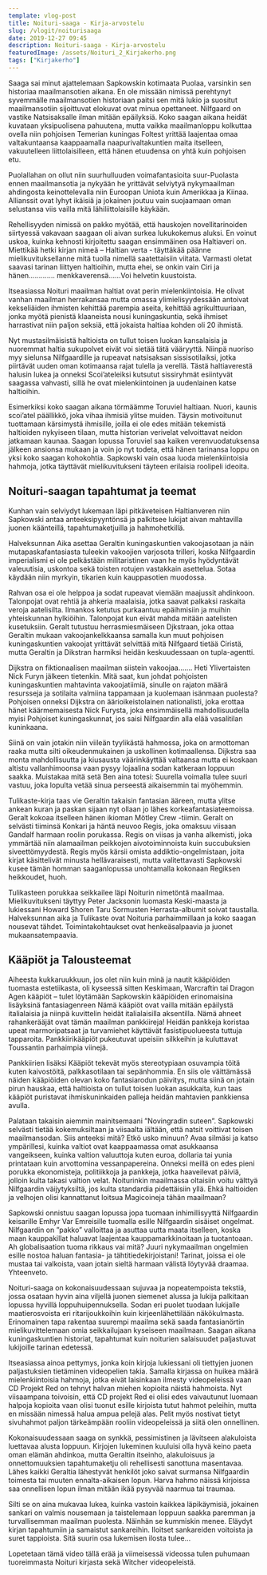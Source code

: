 ```yaml
---
template: vlog-post
title: Noituri-saaga - Kirja-arvostelu
slug: /vlogit/noiturisaaga
date: 2019-12-27 09:45
description: Noituri-saaga - Kirja-arvostelu
featuredImage: /assets/Noituri_2_Kirjakerho.png
tags: ["Kirjakerho"]
---
```

Saaga sai minut ajattelemaan Sapkowskin kotimaata Puolaa, varsinkin sen historiaa maailmansotien aikana.  En ole missään nimissä perehtynyt syvemmälle maailmansotien historiaan paitsi sen mitä lukio ja suositut maailmansotiin sijoittuvat elokuvat ovat minua opettaneet. 
Nilfgaard on vastike Natsisaksalle ilman mitään epäilyksiä. Koko saagan aikana heidät kuvataan yksipuolisena pahuutena, mutta vaikka maailmanloppu kolkuttaa ovella niin pohjoisen Temerian kuningas Foltest yrittää laajentaa omaa valtakuntaansa kaappaamalla naapurivaltakuntien maita itselleen, vakuutelleen liittolaisilleen, että hänen etuudensa on yhtä kuin pohjoisen etu. 

Puolallahan on ollut niin suurhulluuden voimafantasioita suur-Puolasta ennen maailmansotia ja nykyään he yrittävät selviytyä nykymaailman ahdingosta keinottelevalla niin Euroopan Uniota kuin Amerikkaa ja Kiinaa. Allianssit ovat lyhyt ikäisiä ja jokainen joutuu vain suojaamaan oman selustansa viis vailla mitä lähiliittolaisille käykään.

Rehellisyyden nimissä on pakko myötää, että hauskojen novellitarinoiden siirtyessä vakavaan saagaan oli aivan surkea lukukokemus aluksi. En voinut uskoa, kuinka kehnosti kirjoitettu saagan ensimmäinen osa Haltiaveri on. Miettikää hetki kirjan nimeä – Haltian verta - täyttäkää päänne mielikuvituksellanne mitä tuolla nimellä saatettaisiin viitata. Varmasti oletat saavasi tarinan liittyen haltioihin, mutta ehei, se onkin vain Ciri ja hänen…………. menkkaverensä……Voi helvetin kuustoista. 

Itseasiassa Noituri maailman haltiat ovat perin mielenkiintoisia. He olivat vanhan maailman herrakansaa mutta omassa ylimielisyydessään antoivat kekseliäiden ihmisten kehittää parempia aseita, kehittää agrikulttuuriaan, jonka myötä pienistä klaaneista nousi kuningaskuntia, sekä ihmiset harrastivat niin paljon seksiä, että jokaista haltiaa kohden oli 20 ihmistä. 

Nyt mustasilmäisistä haltioista on tullut toisen luokan kansalaisia ja nuoremmat haltia sukupolvet eivät voi sietää tätä vääryyttä.  Niinpä nuoriso myy sielunsa Nilfgaardille ja rupeavat natsisaksan sissisotilaiksi, jotka piirtävät uuden oman kotimaansa rajat tulella ja verellä.  Tästä haltiaverestä halusin lukea ja onneksi Scoi’ateleiksi kutsutut sissiryhmät esiintyvät saagassa vahvasti, sillä he ovat mielenkiintoinen ja uudenlainen katse haltioihin.

Esimerkiksi koko saagan aikana törmäämme Toruviel haltiaan. Nuori, kaunis scoi’atel päällikkö, joka vihaa ihmisiä ylitse muiden. Täysin motivoitunut tuottamaan kärsimystä ihmisille, joilla ei ole edes mitään tekemistä haltioiden nykyiseen tilaan, mutta historian verivelat velvoittavat neidon jatkamaan kaunaa. Saagan lopussa Toruviel saa kaiken verenvuodatuksensa jälkeen ansionsa mukaan ja voin jo nyt todeta, että hänen tarinansa loppu on yksi koko saagan kohokohtia. Sapkowski vain osaa luoda mielenkiintoisia hahmoja, jotka täyttävät mielikuvitukseni täyteen erilaisia roolipeli ideoita.

## Noituri-saagan tapahtumat ja teemat

Kunhan vain selviydyt lukemaan läpi pitkäveteisen Haltianveren niin Sapkowski antaa anteeksipyyntönsä ja palkitsee lukijat aivan mahtavilla juonen käänteillä, tapahtumaketjuilla ja hahmohetkillä.  

Halveksunnan Aika asettaa Geraltin kuningaskuntien vakoojasotaan ja näin mutapaskafantasiasta tuleekin vakoojien varjosota trilleri, koska Nilfgaardin imperialismi ei ole pelkästään militaristinen vaan he myös hyödyntävät valeuutisia, uskontoa sekä toisten rotujen vastakkain asettelua. Sotaa käydään niin myrkyin, tikarien kuin kauppasotien muodossa. 

Rahvan osa ei ole helppoa ja sodat rupeavat viemään maajussit ahdinkoon. Talonpojat ovat rehtiä ja ahkeria maalaisia, jotka saavat palkaksi raskaita veroja aatelisilta. Ilmankos ketutus purkaantuu epäihmisiin ja muihin yhteiskunnan hylkiöihin. Talonpojat kun eivät mahda mitään aatelisten kusetuksiin. Geralt tutustuu herrasmiesmäiseen Djkstraan, joka ottaa Geraltin mukaan vakoojankelkkaansa samalla kun muut pohjoisen kuningaskuntien vakoojat yrittävät selvittää mitä Nilfgaard tietää Ciristä, mutta Geraltin ja Dikstran harmiksi heidän keskuudessaan on tupla-agentti.

Dijkstra on fiktionaalisen maailman siistein vakoojaa……. Heti Ylivertaisten Nick Furyn jälkeen tietenkin.  Mitä saat, kun johdat pohjoisten kuningaskuntien mahtavinta vakoojatiimiä, sinulle on rajaton määrä resursseja ja sotilaita valmiina tappamaan ja kuolemaan isänmaan puolesta? Pohjoisen onneksi Dijkstra on äärioikeistolainen nationalisti, joka erottaa hänet käärmemaisesta Nick Furysta, joka ensimmäisellä mahdollisuudella myisi Pohjoiset kuningaskunnat, jos saisi Nilfgaardin alla elää vasalitilan kuninkaana.

Siinä on vain jotakin niin viileän tyylikästä hahmossa, joka on armottoman raaka mutta silti oikeudenmukainen ja uskollinen kotimaallensa. Dijkstra saa monta mahdollisuutta ja kiusausta väärinkäyttää valtaansa mutta ei koskaan altistu vallanhimoonsa vaan pysyy lojaalina sodan katkeraan loppuun saakka. Muistakaa mitä setä Ben aina totesi: Suurella voimalla tulee suuri vastuu, joka lopulta vetää sinua perseestä aikaisemmin tai myöhemmin.

Tulikaste-kirja taas vie Geraltin takaisin fantasian ääreen, mutta ylitse ankean kuran ja paskan sijaan nyt ollaan jo lähes korkeafantasiateemoissa. Geralt kokoaa itselleen hänen ikioman Mötley Crew -tiimin.  Geralt on selvästi tiiminsä Konkari ja häntä neuvoo Regis, joka omaksuu viisaan Gandalf harmaan roolin porukassa. Regis on viisas ja vanha alkemisti, joka ymmärtää niin alamaailman peikkojen aivotoiminnoista kuin succubuksien siveettömyydestä. Regis myös kärsii omista addiktio-ongelmistaan, joita kirjat käsittelivät minusta hellävaraisesti, mutta valitettavasti Sapkowski kusee tämän homman saaganlopussa unohtamalla kokonaan Regiksen heikkoudet, huoh.

Tulikasteen porukkaa seikkailee läpi Noiturin nimetöntä maailmaa. Mielikuvitukseni täyttyy Peter Jacksonin luomasta Keski-maasta ja lukiessani Howard Shoren Taru Sormusten Herrasta-albumit soivat taustalla. Halveksunnan aika ja Tulikaste ovat Noituria parhaimmillaan ja koko saagan nousevat tähdet. Toimintakohtaukset ovat henkeäsalpaavia ja juonet mukaansatempaavia. 

## Kääpiöt ja Talousteemat

Aiheesta kukkaruukkuun, jos olet niin kuin minä ja nautit kääpiöiden tuomasta estetiikasta, oli kyseessä sitten Keskimaan, Warcraftin tai Dragon Agen kääpiöt – tulet löytämään Sapkowskin kääpiöiden erinomaisina lisäyksinä fantasiagenreen
Nämä kääpiöt ovat vailla mitään epäilystä italialaisia ja niinpä kuvittelin heidät italialaisilla aksentilla. Nämä ahneet rahankerääjät ovat tämän maailman pankkiireja! Heidän pankkeja koristaa upeat marmoripatsaat ja turvamiehet käyttävät fasistipuolueesta tuttuja tapparoita. Pankkiirikääpiöt pukeutuvat upeisiin silkkeihin ja kuluttavat Toussantin parhaimpia viinejä.

Pankkiirien lisäksi Kääpiöt tekevät myös stereotypiaan osuvampia töitä kuten kaivostöitä, palkkasotilaan tai sepänhommia. En siis ole väittämässä näiden kääpiöiden olevan koko fantasiarodun päivitys, mutta siinä on jotain pirun hauskaa, että haltioista on tullut toisen luokan asukkaita, kun taas kääpiöt puristavat ihmiskuninkaiden palleja heidän mahtavien pankkiensa avulla. 

Palataan takaisin aiemmin mainitsemaani ”Novingradin suteen”. Sapkowski selvästi tietää kokemuksiltaan ja viisaalta iältään, että natsit voittivat toisen maailmansodan. Siis anteeksi mitä? Etkö usko minuun? Avaa silmäsi ja katso ympärillesi, kuinka valtiot ovat kaappaamassa omat asukkaansa vangeikseen, kuinka valtion valuuttoja kuten euroa, dollaria tai yunia printataan kuin arvottomina vessanpapereina. Onneksi meillä on edes pieni porukka ekonomisteja, politiikkoja ja pankkeja, jotka haaveilevat päiviä, jolloin kulta takasi valtion velat. Noiturinkin maailmassa oltaisiin voitu välttyä Nilfgaardin väijytyksiltä, jos kulta standardia pidettäisiin yllä. Ehkä haltioiden ja velhojen olisi kannattanut loitsua Magicoineja tähän maailmaan?

Sapkowski onnistuu saagan lopussa jopa tuomaan inhimillisyyttä Nilfgaardin keisarille Emhyr Var Emreisille tuomalla esille Nilfgaardin sisäiset ongelmat.   Nilfgaardin on ”pakko” valloittaa ja asuttaa uutta maata itselleen, koska maan kauppakillat haluavat laajentaa kauppamarkkinoitaan ja tuotantoaan. Ah globalisaation tuoma rikkaus vai mitä? Juuri nykymaailman ongelmien esille nostoa haluan fantasia- ja tähtitiedekirjoistani! Tarinat, joissa ei ole mustaa tai valkoista, vaan jotain sieltä harmaan välistä löytyvää draamaa.
Yhteenveto.

Noituri-saaga on kokonaisuudessaan sujuvaa ja nopeatempoista tekstiä, jossa osataan hyvin aina viljellä juonen siemenet alussa ja lukija palkitaan lopussa hyvillä loppuhuipennuksella. Sodan eri puolet tuodaan lukijalle maatierosvoista eri ritarijoukkoihin kuin kirjeenlähettilään näkökulmasta. Erinomainen tapa rakentaa suurempi maailma sekä saada fantasianörtin mielikuvittelemaan omia seikkailujaan kyseiseen maailmaan.  Saagan aikana kuningaskuntien historiat, tapahtumat kuin noiturien salaisuudet paljastuvat lukijoille tarinan edetessä.

Itseasiassa ainoa pettymys, jonka koin kirjoja lukiessani oli tiettyjen juonen paljastuksien tietäminen videopelien takia. Samalla kirjassa on huikea määrä mielenkiintoisia hahmoja, jotka eivät laisinkaan ilmesty videopeleissä vaan CD Projekt Red on tehnyt halvan miehen kopioita näistä hahmoista. 
Nyt viisaampana toivoisin, että CD projekt Red ei olisi edes vaivautunut luomaan halpoja kopioita vaan olisi tuonut esille kirjoista tutut hahmot peleihin, mutta en missään nimessä halua ampua pelejä alas. Pelit myös nostivat tietyt sivuhahmot paljon tärkeämpään rooliin videopeleissä ja siitä olen onnellinen.

Kokonaisuudessaan saaga on synkkä, pessimistinen ja lävitseen alakuloista luettavaa alusta loppuun. Kirjojen lukeminen kuuluisi olla hyvä keino paeta oman elämän ahdinkoa, mutta Geraltin itseinho, alakuloisuus ja onnettomuuksien tapahtumaketju oli rehellisesti sanottuna masentavaa. 
Lähes kaikki Geraltia lähestyvät henkilöt joko saivat surmansa Nilfgaardin toimesta tai muuten ennalta-aikaisen lopun. Harva hahmo näissä kirjoissa saa onnellisen lopun ilman mitään ikää pysyvää naarmua tai traumaa. 

Silti se on aina mukavaa lukea, kuinka vastoin kaikkea läpikäymisiä, jokainen sankari on valmis nousemaan ja taistelemaan loppuun saakka paremman ja turvallisemman maailman puolesta. Näinhän se kummiskin menee. Eläydyt kirjan tapahtumiin ja samaistut sankareihin. Iloitset sankareiden voitoista ja suret tappioista. Sitä suurin osa lukemisen ilosta tulee…

Lopetetaan tämä video tällä erää ja viimeisessä videossa tulen puhumaan tuoreimmasta Noituri kirjasta sekä Witcher videopeleistä.
